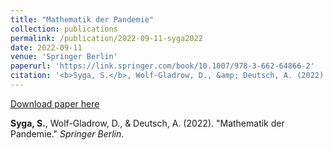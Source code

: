 ```yaml
---
title: "Mathematik der Pandemie"
collection: publications
permalink: /publication/2022-09-11-syga2022
date: 2022-09-11
venue: 'Springer Berlin'
paperurl: 'https://link.springer.com/book/10.1007/978-3-662-64866-2'
citation: '<b>Syga, S.</b>, Wolf-Gladrow, D., &amp; Deutsch, A. (2022). &quot;Mathematik der Pandemie.&quot; <i>Springer Berlin</i>.'
---
```


<a href='https://link.springer.com/book/10.1007/978-3-662-64866-2'>Download paper here</a>

<b>Syga, S.</b>, Wolf-Gladrow, D., & Deutsch, A. (2022). "Mathematik der Pandemie." <i>Springer Berlin</i>.